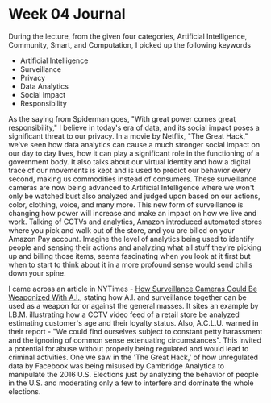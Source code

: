 # Week 04 Journal

During the lecture, from the given four categories, Artificial Intelligence, Community, Smart, and Computation, I picked up the following keywords
* Artificial Intelligence
* Surveillance
* Privacy
* Data Analytics
* Social Impact
* Responsibility

As the saying from Spiderman goes, "With great power comes great responsibility," I believe in today's era of data, and its social impact poses a significant threat to our privacy. In a movie by Netflix, "The Great Hack," we've seen how data analytics can cause a much stronger social impact on our day to day lives, how it can play a significant role in the functioning of a government body. It also talks about our virtual identity and how a digital trace of our movements is kept and is used to predict our behavior every second, making us commodities instead of consumers. These surveillance cameras are now being advanced to Artificial Intelligence where we won't only be watched bust also analyzed and judged upon based on our actions, color, clothing, voice, and many more. This new form of surveillance is changing how power will increase and make an impact on how we live and work. Talking of CCTVs and analytics, Amazon introduced automated stores where you pick and walk out of the store, and you are billed on your Amazon Pay account. Imagine the level of analytics being used to identify people and sensing their actions and analyzing what all stuff they're picking up and billing those items, seems fascinating when you look at it first but when to start to think about it in a more profound sense would send chills down your spine. 

I came across an article in NYTimes - [How Surveillance Cameras Could Be Weaponized With A.I.](https://www.nytimes.com/2019/06/13/us/aclu-surveillance-artificial-intelligence.html), stating how A.I. and surveillance together can be used as a weapon for or against the general masses. It sites an example by I.B.M. illustrating how a CCTV video feed of a retail store be analyzed estimating customer's age and their loyalty status. Also, A.C.L.U. warned in their report - "We could find ourselves subject to constant petty harassment and the ignoring of common sense extenuating circumstances". This invited a potential for abuse without properly being regulated and would lead to criminal activities. One we saw in the 'The Great Hack,' of how unregulated data by Facebook was being misused by Cambridge Analytica to manipulate the 2016 U.S. Elections just by analyzing the behavior of people in the U.S. and moderating only a few to interfere and dominate the whole elections.